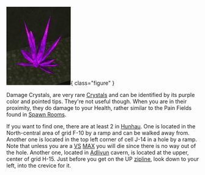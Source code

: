 ![](../images/Damagecrystal.jpg){ class="figure" }

Damage Crystals, are very rare [Crystals](Crystal.md) and can be identified by
its purple color and pointed tips. They're not useful though. When you are in
their proximity, they do damage to your Health, rather similar to the Pain
Fields found in [Spawn Rooms](../locations/Spawn_Room.md).

If you want to find one, there are at least 2 in
[Hunhau](../locations/Hunhau.md). One is located in the North-central area of
grid F-10 by a ramp and can be walked away from. Another one is located in the
top left corner of cell J-14 in a hole by a ramp. Note that unless you are a
[VS](../terminology/Vanu_Sovereignty.md) [MAX](../armor/Mechanized_Assault_Exo-Suit.md)
you will die since there is no way out of the hole. Another one, located in
[Adlivun](../locations/Adlivun.md) cavern, is located at the upper, center of
grid H-15. Just before you get on the UP [zipline](Zipline.md), look down to
your left, into the crevice for it.
